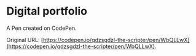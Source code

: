 # Digital portfolio 

A Pen created on CodePen.

Original URL: [https://codepen.io/qdzsgdzl-the-scripter/pen/WbQLLwX](https://codepen.io/qdzsgdzl-the-scripter/pen/WbQLLwX).

